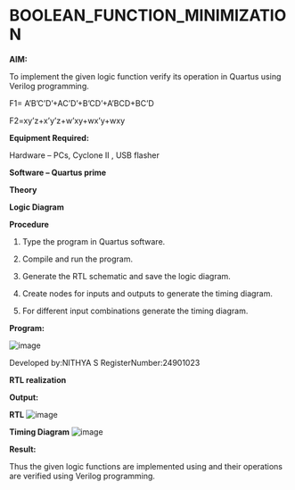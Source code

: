 # BOOLEAN_FUNCTION_MINIMIZATION

**AIM:**

To implement the given logic function verify its operation in Quartus using Verilog programming.

F1= A’B’C’D’+AC’D’+B’CD’+A’BCD+BC’D 

F2=xy’z+x’y’z+w’xy+wx’y+wxy

**Equipment Required:**

Hardware – PCs, Cyclone II , USB flasher

**Software – Quartus prime**

**Theory**

**Logic Diagram**

**Procedure**

1.	Type the program in Quartus software.

2.	Compile and run the program.

3.	Generate the RTL schematic and save the logic diagram.

4.	Create nodes for inputs and outputs to generate the timing diagram.

5.	For different input combinations generate the timing diagram.


**Program:**

![image](https://github.com/user-attachments/assets/82584c3c-0905-4576-8bde-36ca470cce80)

Developed by:NITHYA S RegisterNumber:24901023


**RTL realization**

**Output:**

**RTL**
![image](https://github.com/user-attachments/assets/2cf5a035-0c8b-4e5e-ba4b-4b4fb52bc621)


**Timing Diagram**
![image](https://github.com/user-attachments/assets/855b5e1f-d939-4354-b68b-3f5b32d586c9)


**Result:**

Thus the given logic functions are implemented using and their operations are verified using Verilog programming.

